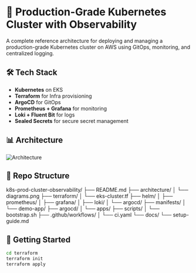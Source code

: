# 🚀 Production-Grade Kubernetes Cluster with Observability

A complete reference architecture for deploying and managing a production-grade Kubernetes cluster on AWS using GitOps, monitoring, and centralized logging.

## 🛠️ Tech Stack

- **Kubernetes** on EKS
- **Terraform** for Infra provisioning
- **ArgoCD** for GitOps
- **Prometheus + Grafana** for monitoring
- **Loki + Fluent Bit** for logs
- **Sealed Secrets** for secure secret management

## 📊 Architecture

![Architecture](architecture/diagrams.png)

## 📁 Repo Structure

k8s-prod-cluster-observability/
├── README.md
├── architecture/
│   └── diagrams.png
├── terraform/
│   └── eks-cluster.tf
├── helm/
│   ├── prometheus/
│   ├── grafana/
│   ├── loki/
│   └── argocd/
├── manifests/
│   └── demo-app/
├── argocd/
│   └── apps/
├── scripts/
│   └── bootstrap.sh
├── .github/workflows/
│   └── ci.yaml
└── docs/
    └── setup-guide.md


## 🚀 Getting Started

```bash
cd terraform
terraform init
terraform apply
